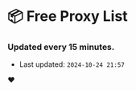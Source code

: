# :package: Free Proxy List
### Updated every 15 minutes.

- Last updated: `2024-10-24 21:57`

:heart:
